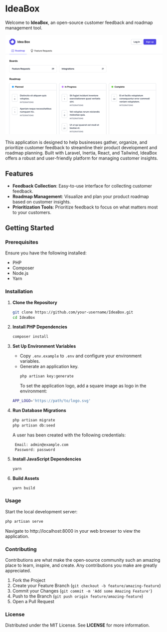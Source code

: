 # IdeaBox

Welcome to **IdeaBox**, an open-source customer feedback and roadmap management tool.

![Screenshot](docs/screenshot.png)

This application is designed to help businesses gather, organize, and prioritize customer feedback to streamline their product development and roadmap planning. Built with Laravel, Inertia, React, and Tailwind, IdeaBox offers a robust and user-friendly platform for managing customer insights.

## Features

- **Feedback Collection**: Easy-to-use interface for collecting customer feedback.
- **Roadmap Management**: Visualize and plan your product roadmap based on customer insights.
- **Prioritization Tools**: Prioritize feedback to focus on what matters most to your customers.

## Getting Started

### Prerequisites

Ensure you have the following installed:

- PHP
- Composer
- Node.js
- Yarn

### Installation

1. **Clone the Repository**

   ```bash
   git clone https://github.com/your-username/IdeaBox.git
   cd IdeaBox
   ```

2. **Install PHP Dependencies**

   ```bash
   composer install
   ```

3. **Set Up Environment Variables**

   - Copy `.env.example` to `.env` and configure your environment variables.
   - Generate an application key.
     ```bash
     php artisan key:generate
     ```
     To set the application logo, add a square image as logo in the environment:

   ```bash
   APP_LOGO='https://path/to/logo.svg'
   ```

4. **Run Database Migrations**

   ```bash
   php artisan migrate
   php artisan db:seed
   ```

   A user has been created with the following credentials:

   ```
    Email: admin@example.com
    Password: password
   ```

5. **Install JavaScript Dependencies**

   ```bash
   yarn
   ```

6. **Build Assets**
   ```bash
   yarn build
   ```

### Usage

Start the local development server:

```bash
php artisan serve
```

Navigate to http://localhost:8000 in your web browser to view the application.

### Contributing

Contributions are what make the open-source community such an amazing place to learn, inspire, and create. Any contributions you make are greatly appreciated.

1. Fork the Project
1. Create your Feature Branch (`git checkout -b feature/amazing-feature`)
1. Commit your Changes (`git commit -m 'Add some Amazing Feature'`)
1. Push to the Branch (`git push origin feature/amazing-feature`)
1. Open a Pull Request

### License

Distributed under the MIT License. See **LICENSE** for more information.
